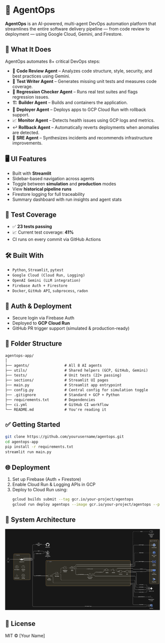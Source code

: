 
# 🧠 AgentOps

**AgentOps** is an AI-powered, multi-agent DevOps automation platform that streamlines the entire software delivery pipeline — from code review to deployment — using Google Cloud, Gemini, and Firestore.

## 🚀 What It Does

AgentOps automates 8+ critical DevOps steps:
- 🧠 **Code Review Agent** – Analyzes code structure, style, security, and best practices using Gemini.
- 🧪 **Test Writer Agent** – Generates missing unit tests and measures code coverage.
- 🔁 **Regression Checker Agent** – Runs real test suites and flags regression issues.
- 🏗️ **Builder Agent** – Builds and containers the application.
- 🚀 **Deployer Agent** – Deploys apps to GCP Cloud Run with rollback support.
- 📈 **Monitor Agent** – Detects health issues using GCP logs and metrics.
- ↩️ **Rollback Agent** – Automatically reverts deployments when anomalies are detected.
- 👷 **SRE Agent** – Synthesizes incidents and recommends infrastructure improvements.

## 🖥️ UI Features

- Built with **Streamlit**
- Sidebar-based navigation across agents
- Toggle between **simulation** and **production** modes
- View **historical pipeline runs**
- Firestore logging for full traceability
- Summary dashboard with run insights and agent stats

## 🧪 Test Coverage

- ✅ **23 tests passing**
- 📈 Current test coverage: **41%**
- CI runs on every commit via GitHub Actions

## 🛠️ Built With

- `Python`, `Streamlit`, `pytest`
- `Google Cloud (Cloud Run, Logging)`
- `OpenAI Gemini (LLM integration)`
- `Firebase Auth + Firestore`
- `Docker`, `GitHub API`, `subprocess`, `radon`

## 🔐 Auth & Deployment

- Secure login via Firebase Auth
- Deployed to **GCP Cloud Run**
- GitHub PR trigger support (simulated & production-ready)

## 📁 Folder Structure

```
agentops-app/
│
├── agents/                # All 8 AI agents
├── utils/                 # Shared helpers (GCP, GitHub, Gemini)
├── tests/                 # Unit tests (22+ passing)
├── sections/              # Streamlit UI pages
├── main.py                # Streamlit app entrypoint
├── config.py              # Central config for simulation toggle
├── .gitignore             # Standard + GCP + Python
├── requirements.txt       # Dependencies
├── ci.yml                 # GitHub CI workflow
└── README.md              # You're reading it
```

## ✅ Getting Started

```bash
git clone https://github.com/yourusername/agentops.git
cd agentops-app
pip install -r requirements.txt
streamlit run main.py
```

## 🌐 Deployment

1. Set up Firebase (Auth + Firestore)
2. Enable Cloud Run & Logging APIs in GCP
3. Deploy to Cloud Run using:
   ```bash
   gcloud builds submit --tag gcr.io/your-project/agentops
   gcloud run deploy agentops --image gcr.io/your-project/agentops --platform managed
   ```

## 🧭 System Architecture

![AgentOps Architecture](ArchitectureDiagram.png)

## 📜 License

MIT © [Your Name]
